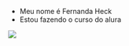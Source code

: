 - Meu nome é Fernanda Heck
- Estou fazendo o curso  do alura
   

![](https://media1.tenor.com/m/HxkGW9Wb5GUAAAAC/pinnochio-lies.gif)
<!---
fernandaaheck/fernandaaheck is a ✨ special ✨ repository because its `README.md` (this file) appears on your GitHub profile.
You can click the Preview link to take a look at your changes.
--->
